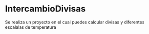 # IntercambioDivisas
Se realiza un proyecto en el cual puedes calcular divisas y diferentes escalalas de temperatura
